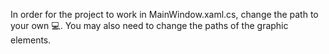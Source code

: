 In order for the project to work in MainWindow.xaml.cs, change the path to your own :computer:. You may also need to change the paths of the graphic elements.
